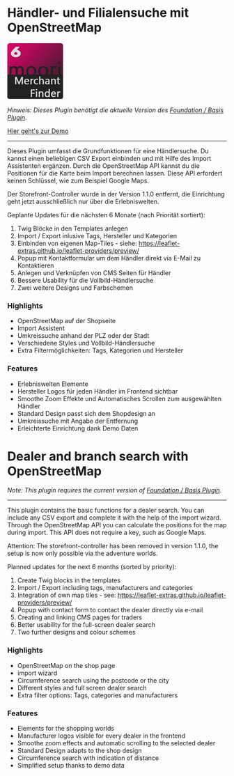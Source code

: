 # Händler- und Filialensuche mit OpenStreetMap

![Logo](images/plugin.png)

_Hinweis: Dieses Plugin benötigt die aktuelle Version des [Foundation / Basis Plugin](../MoorlFoundation/index.md)._

[Hier geht's zur Demo](https://demo.moori.net/Zubehoer-Finder-Demo/)

---

Dieses Plugin umfasst die Grundfunktionen für eine Händlersuche. 
Du kannst einen beliebigen CSV Export einbinden und mit Hilfe des 
Import Assistenten ergänzen. Durch die OpenStreetMap API kannst du 
die Positionen für die Karte beim Import berechnen lassen. Diese 
API erfordert keinen Schlüssel, wie zum Beispiel Google Maps.

Der Storefront-Controller wurde in der Version 1.1.0 entfernt, 
die Einrichtung geht jetzt ausschließlich nur über die Erlebniswelten.

Geplante Updates für die nächsten 6 Monate (nach Priorität sortiert):

1. Twig Blöcke in den Templates anlegen
2. Import / Export inlusive Tags, Hersteller und Kategorien
3. Einbinden von eigenen Map-Tiles - siehe: https://leaflet-extras.github.io/leaflet-providers/preview/
4. Popup mit Kontaktformular um dem Händler direkt via E-Mail zu Kontaktieren
5. Anlegen und Verknüpfen von CMS Seiten für Händler
6. Bessere Usability für die Vollbild-Händlersuche
7. Zwei weitere Designs und Farbschemen

### Highlights

- OpenStreetMap auf der Shopseite
- Import Assistent
- Umkreissuche anhand der PLZ oder der Stadt
- Verschiedene Styles und Vollbild-Händlersuche
- Extra Filtermöglichkeiten: Tags, Kategorien und Hersteller

### Features

- Erlebniswelten Elemente
- Hersteller Logos für jeden Händler im Frontend sichtbar
- Smoothe Zoom Effekte und Automatisches Scrollen zum ausgewählten Händler
- Standard Design passt sich dem Shopdesign an
- Umkreissuche mit Angabe der Entfernung
- Erleichterte Einrichtung dank Demo Daten



# Dealer and branch search with OpenStreetMap

_Note: This plugin requires the current version of [Foundation / Basis Plugin](../MoorlFoundation/index.md)._

---

This plugin contains the basic functions for a dealer search. 
You can include any CSV export and complete it with the help 
of the import wizard. Through the OpenStreetMap API you can 
calculate the positions for the map during import. This API 
does not require a key, such as Google Maps.

Attention: The storefront-controller has been removed in version 1.1.0, 
the setup is now only possible via the adventure worlds.

Planned updates for the next 6 months (sorted by priority):

1. Create Twig blocks in the templates
2. Import / Export including tags, manufacturers and categories
3. Integration of own map tiles - see: https://leaflet-extras.github.io/leaflet-providers/preview/
4. Popup with contact form to contact the dealer directly via e-mail
5. Creating and linking CMS pages for traders
6. Better usability for the full-screen dealer search
7. Two further designs and colour schemes

### Highlights

- OpenStreetMap on the shop page
- import wizard
- Circumference search using the postcode or the city
- Different styles and full screen dealer search
- Extra filter options: Tags, categories and manufacturers

### Features

- Elements for the shopping worlds
- Manufacturer logos visible for every dealer in the frontend
- Smoothe zoom effects and automatic scrolling to the selected dealer
- Standard Design adapts to the shop design
- Circumference search with indication of distance
- Simplified setup thanks to demo data
